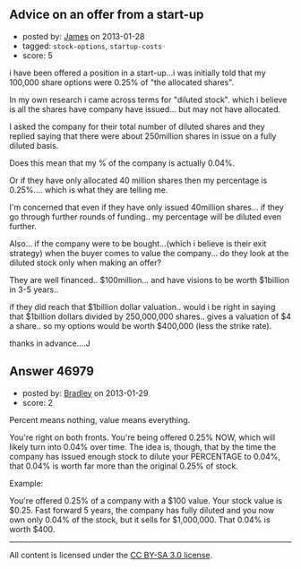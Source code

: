 ## Advice on an offer from a start-up

- posted by: [James](https://stackexchange.com/users/-1/23767-james) on 2013-01-28
- tagged: `stock-options`, `startup-costs`
- score: 5

i have been offered a position in a start-up...i was initially told that my 100,000 share options were 0.25% of "the allocated shares".

In my own research i came across terms for "diluted stock". which i believe is all the shares have company have issued... but may not have allocated.

I asked the company for their total number of diluted shares and they replied saying that there were about 250million shares in issue on a fully diluted basis.

Does this mean that my % of the company is actually 0.04%.

Or if they have only allocated 40 million shares then my percentage is 0.25%.... which is what they are telling me.

I'm concerned that even if they have only issued 40million shares... if they go through further rounds of funding.. my percentage will be diluted even further.

Also... if the company were to be bought...(which i believe is their exit strategy) when the buyer comes to value the company... do they look at the diluted stock only when making an offer?

They are well financed.. $100million... and have visions to be worth $1billion in 3-5 years..

if they did reach that $1billion dollar valuation.. would i be right in saying that $1billion dollars divided by 250,000,000 shares.. gives a valuation of $4 a share.. so my options would be worth $400,000 (less the strike rate).

thanks in advance....J



## Answer 46979

- posted by: [Bradley](https://stackexchange.com/users/-1/23775-bradley) on 2013-01-29
- score: 2

Percent means nothing, value means everything.

You're right on both fronts. You're being offered 0.25% NOW, which will likely turn into 0.04% over time. The idea is, though, that by the time the company has issued enough stock to dilute your PERCENTAGE to 0.04%, that 0.04% is worth far more than the original 0.25% of stock.

Example:

You're offered 0.25% of a company with a $100 value. Your stock value is $0.25. Fast forward 5 years, the company has fully diluted and you now own only 0.04% of the stock, but it sells for  $1,000,000. That 0.04% is worth $400.



---

All content is licensed under the [CC BY-SA 3.0 license](https://creativecommons.org/licenses/by-sa/3.0/).
